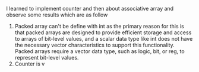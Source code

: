 I learned to implement counter and then about associative array and observe some results which are as follow<br>
1. Packed array can't be define with int as the primary reason for this is that packed arrays are designed to provide efficient storage and access to arrays of bit-level values, and a scalar data type like int does not have the necessary vector characteristics to support this functionality. Packed arrays require a vector data type, such as logic, bit, or reg, to represent bit-level values.<br>
2. Counter is v
